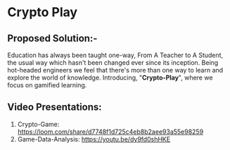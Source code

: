 # Crypto Play

## Proposed Solution:-
Education has always been taught one-way, From A Teacher to A Student, the usual way which hasn't been changed ever since its inception. Being hot-headed engineers we feel that there's more than one way to learn and explore the world of knowledge. Introducing, "**Crypto-Play**", where we focus on gamified learning.

## Video Presentations:
1. Crypto-Game: https://loom.com/share/d7748f1d725c4eb8b2aee93a55e98259
2. Game-Data-Analysis: https://youtu.be/dy9fd0shHKE

